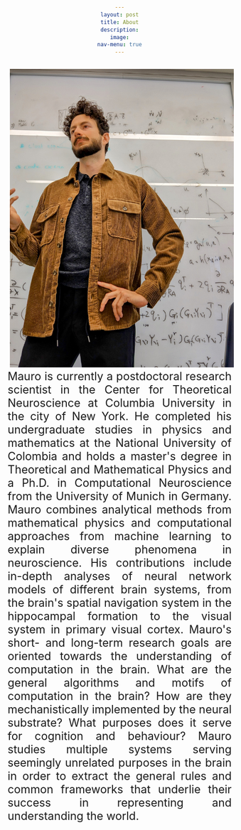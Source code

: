 ```yaml
---
layout: post
title: About
description:
image:
nav-menu: true
---
```

<html>
<head>
<style>
    body {margin: 20px;text-align: center;}
    img {float: left;margin: 5px;}
    p {
      text-align: justify;
      font-size: 25px;
    }
  </style>
</head>
<body>
<div class="square">
    <div>
      <img src=
"assets/images/MauroMath.jpg"
        alt="At the whitheboard">
    </div>
<p> Mauro is currently a postdoctoral research scientist in the Center for Theoretical Neuroscience at Columbia University in the city of New York. He completed his undergraduate studies in physics and mathematics at the National University of Colombia and holds a master's degree in Theoretical and Mathematical Physics and a Ph.D. in Computational Neuroscience from the University of Munich in Germany.
Mauro combines analytical methods from mathematical physics and computational approaches from machine learning to explain diverse phenomena in neuroscience. His contributions include in-depth analyses of neural network models of different brain systems, from the brain's spatial navigation system in the hippocampal formation to the visual system in primary visual cortex.
Mauro's short- and long-term research goals are oriented towards the understanding of computation in the brain. What are the general algorithms and motifs of computation in the brain? How are they mechanistically implemented by the neural substrate? What purposes does it serve for cognition and behaviour? Mauro studies multiple systems serving seemingly unrelated purposes in the brain in order to extract the general rules and common frameworks that underlie their success in representing and understanding the world.
  </p>
</body>
</html>
